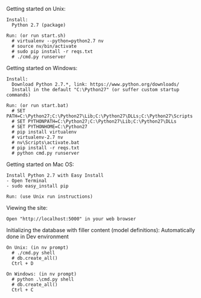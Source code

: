 
Getting started on Unix:

    Install:
      Python 2.7 (package)

    Run: (or run start.sh)
      # virtualenv --python=python2.7 nv
      # source nv/bin/activate
      # sudo pip install -r reqs.txt
      # ./cmd.py runserver

Getting started on Windows:

    Install:
      Download Python 2.7.*, link: https://www.python.org/downloads/
      Install in the default "C:\Python27" (or suffer custom startup commands)
    
    Run: (or run start.bat)
      # SET PATH=C:\Python27;C:\Python27\Lib;C:\Python27\DLLs;C:\Python27\Scripts
      # SET PYTHONPATH=C:\Python27;C:\Python27\Lib;C:\Python27\DLLs
      # SET PYTHONHOME=C:\Python27
      # pip install virtualenv
      # virtualenv-2.7 nv
      # nv\Scripts\activate.bat
      # pip install -r reqs.txt
      # python cmd.py runserver

Getting started on Mac OS:

    Install Python 2.7 with Easy Install
    - Open Terminal
    - sudo easy_install pip
    
    Run: (use Unix run instructions)

Viewing the site:

    Open "http://localhost:5000" in your web browser

Initializing the database with filler content (model definitions):
Automatically done in Dev environment

    On Unix: (in nv prompt)
      # ./cmd.py shell
      # db.create_all()
      Ctrl + D
    
    On Windows: (in nv prompt)
      # python .\cmd.py shell
      # db.create_all()
      Ctrl + C
